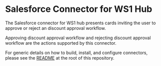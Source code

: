 # Salesforce Connector for WS1 Hub

The Salesforce connector for WS1 hub presents cards inviting the user to approve or reject an discount approval workflow.

Approving discount approval workflow and rejecting discount approval workflow are the actions supported by this connector.

For generic details on how to build, install, and configure connectors, please see the [README](https://github.com/vmware/connectors-workspace-one/blob/master/README.md) at the root of this repository.
